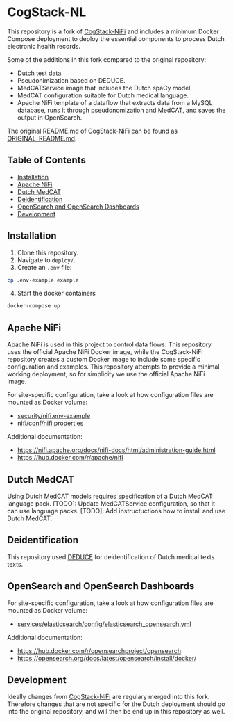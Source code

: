 # CogStack-NL
This repository is a fork of [CogStack-NiFi](https://github.com/CogStack/CogStack-NiFi) and includes a minimum Docker Compose deployment to deploy the essential components to process Dutch electronic health records.

Some of the additions in this fork compared to the original repository:
- Dutch test data.
- Pseudonimization based on DEDUCE.
- MedCATService image that includes the Dutch spaCy model. 
- MedCAT configuration suitable for Dutch medical language.
- Apache NiFi template of a dataflow that extracts data from a MySQL database, runs it through pseudonomization and MedCAT, and saves the output in OpenSearch.

The original README.md of CogStack-NiFi can be found as [ORIGINAL_README.md](ORIGINAL_README.md).

## Table of Contents
- [Installation](#installation)
- [Apache NiFi](#apache-nifi)
- [Dutch MedCAT](#dutch-medcat)
- [Deidentification](#deidentification)
- [OpenSearch and OpenSearch Dashboards](#opensearch-and-opensearch-dashboards)
- [Development](#development)

## Installation
1. Clone this repository.
2. Navigate to `deploy/`.
3. Create an `.env` file:
```bash
cp .env-example example
```
4. Start the docker containers
```bash
docker-compose up
```

## Apache NiFi
Apache NiFi is used in this project to control data flows. This repository uses the official Apache NiFi Docker image, while the CogStack-NiFi repository creates a custom Docker image to include some specific configuration and examples. This repository attempts to provide a minimal working deployment, so for simplicity we use the official Apache NiFi image.

For site-specific configuration, take a look at how configuration files are mounted as Docker volume:
- [security/nifi.env-example](security/nifi.env-example)
- [nifi/conf/nifi.properties](nifi/conf/nifi.properties)

Additional documentation:
- https://nifi.apache.org/docs/nifi-docs/html/administration-guide.html
- https://hub.docker.com/r/apache/nifi

## Dutch MedCAT
Using Dutch MedCAT models requires specification of a Dutch MedCAT language pack.
[TODO]: Update MedCATService configuration, so that it can use language packs.
[TODO]: Add instructuctions how to install and use Dutch MedCAT.

## Deidentification
This repository used [DEDUCE](https://github.com/umcu/deduce-service) for deidentification of Dutch medical texts texts.

## OpenSearch and OpenSearch Dashboards
For site-specific configuration, take a look at how configuration files are mounted as Docker volume:
- [services/elasticsearch/config/elasticsearch_opensearch.yml](services/elasticsearch/config/elasticsearch_opensearch.yml)

Additional documentation:
- https://hub.docker.com/r/opensearchproject/opensearch
- https://opensearch.org/docs/latest/opensearch/install/docker/

## Development
Ideally changes from [CogStack-NiFi](https://github.com/CogStack/CogStack-NiFi) are regulary merged into this fork. Therefore changes that are not specific for the Dutch deployment should go into the original repository, and will then be end up in this repository as well.
